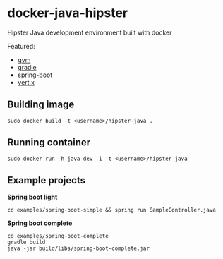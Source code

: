 docker-java-hipster
===================

Hipster Java development environment built with docker

Featured:
- [gvm](http://gvmtool.net/)
- [gradle](http://www.gradle.org/)
- [spring-boot](http://projects.spring.io/spring-boot/)
- [vert.x](http://vertx.io/)

Building image
--------------

```
sudo docker build -t <username>/hipster-java .
```

Running container
-----------------

```
sudo docker run -h java-dev -i -t <username>/hipster-java
```

Example projects
----------------

**Spring boot light**

```
cd examples/spring-boot-simple && spring run SampleController.java
```

**Spring boot complete**

```
cd examples/spring-boot-complete
gradle build
java -jar build/libs/spring-boot-complete.jar
```
